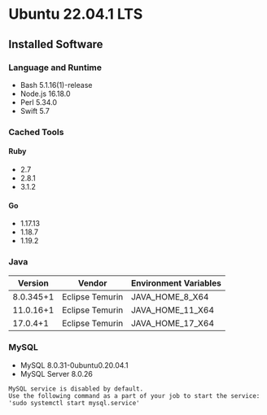# Ubuntu 22.04.1 LTS

## Installed Software

### Language and Runtime
- Bash 5.1.16(1)-release
- Node.js 16.18.0
- Perl 5.34.0
- Swift 5.7

### Cached Tools

#### Ruby
- 2.7
- 2.8.1
- 3.1.2

#### Go
- 1.17.13
- 1.18.7
- 1.19.2

### Java
| Version   | Vendor          | Environment Variables |
| --------- | --------------- | --------------------- |
| 8.0.345+1 | Eclipse Temurin | JAVA_HOME_8_X64       |
| 11.0.16+1 | Eclipse Temurin | JAVA_HOME_11_X64      |
| 17.0.4+1  | Eclipse Temurin | JAVA_HOME_17_X64      |

### MySQL
- MySQL 8.0.31-0ubuntu0.20.04.1
- MySQL Server 8.0.26
```
MySQL service is disabled by default.
Use the following command as a part of your job to start the service: 'sudo systemctl start mysql.service'
```
